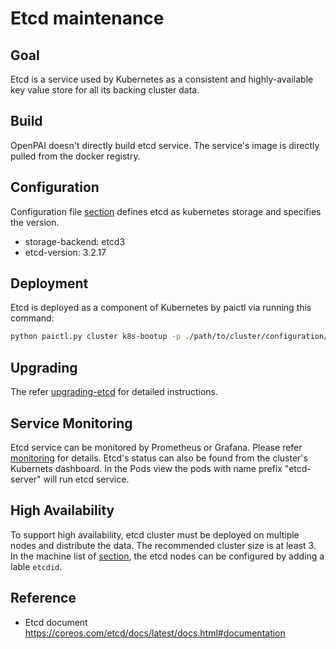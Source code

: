 # Etcd maintenance

## Goal
Etcd is a service used by Kubernetes as a consistent and highly-available key value store for all its backing cluster data.

## Build
OpenPAI doesn't directly build etcd service. The service's image is directly pulled from the docker registry.

## Configuration

Configuration file [section](../../cluster-configuration/kubernetes-configuraion.yaml) defines etcd as kubernetes storage and specifies the version.
- storage-backend: etcd3
- etcd-version: 3.2.17

## Deployment

Etcd is deployed as a component of Kubernetes by paictl via running this command:
```bash
python paictl.py cluster k8s-bootup -p ./path/to/cluster/configuration/dir
```

## Upgrading

The refer [upgrading-etcd](https://github.com/coreos/etcd/blob/master/Documentation/upgrades/upgrading-etcd.md) for detailed instructions.

## Service Monitoring

Etcd service can be monitored by Prometheus or Grafana. Please refer [monitoring](https://coreos.com/etcd/docs/latest/op-guide/monitoring.html) for details.
Etcd's status can also be found from the cluster's Kubernets dashboard. In the Pods view the pods with name prefix "etcd-server" will run etcd service.

## High Availability

To support high availability, etcd cluster must be deployed on multiple nodes and distribute the data. The recommended cluster size is at least 3.
In the machine list of [section](../../cluster-configuration/cluster-configuration.yaml), the etcd nodes can be configured by adding a lable `etcdid`.

## Reference

- Etcd document https://coreos.com/etcd/docs/latest/docs.html#documentation